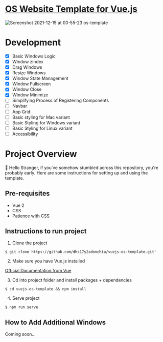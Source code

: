 # [OS Website Template for Vue.js](https://thirsty-wright-cae0f8.netlify.app/)
![Screenshot 2021-12-15 at 00-55-23 os-template](https://user-images.githubusercontent.com/24926784/146043459-86f131c3-6b26-40fd-8e33-483a4bfe6622.png)

# Development
- [x] Basic Windows Logic
- [x] Window zindex
- [x] Drag Windows
- [x] Resize Windows
- [x] Window State Management
- [x] Window Fullscreen
- [x] Window Close
- [x] Window Minimize
- [ ] Simplifying Process of Registering Components
- [ ] Navbar
- [ ] App Grid
- [ ] Basic styling for Mac variant
- [ ] Basic Styling for Windows variant
- [ ] Basic Styling for Linux variant
- [ ] Accessibility

# Project Overview
👋 Hello Stranger, if you've somehow stumbled across this repository, you're probably early. Here are some instructions for setting up and using the template.

## Pre-requisites
- Vue 2 
- CSS 
- Patience with CSS

## Instructions to run project

1. Clone the project

```
$ git clone https://github.com/dhs17y2adonchia/vuejs-os-template.git'
```


2. Make sure you have Vue.js installed 

[Official Documentation from Vue](https://vuejs.org/v2/guide/installation.html)


3. Cd into project folder and install packages + dependencies


```
$ cd vuejs-os-template && npm install
```

4. Serve project

```
$ npm run serve
```

## How to Add Additional Windows 

Coming soon...
